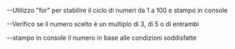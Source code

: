 --Utilizzo "for" per stabilire il ciclo di numeri da 1 a 100 e stampo in console

--Verifico se il numero scelto è un multiplo di 3, di 5 o di entrambi

--stampo in console il numero in base alle condizioni soddisfatte
